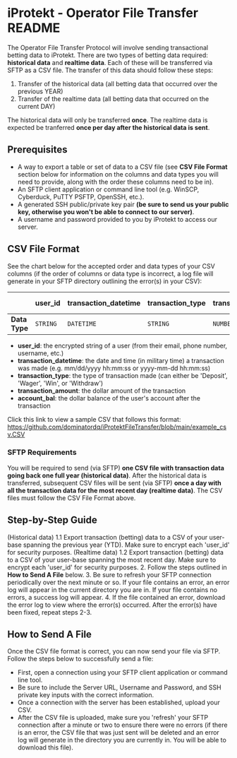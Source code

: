 # iProtekt - Operator File Transfer README

The Operator File Transfer Protocol will involve sending transactional betting data to iProtekt. There are two types of betting data required: **historical data** and **realtime data**. Each of these will be transferred via SFTP as a CSV file. The transfer of this data should follow these steps:
  1. Transfer of the historical data (all betting data that occurred over the previous YEAR)
  2. Transfer of the realtime data (all betting data that occurred on the current DAY)

The historical data will only be transferred **once**. The realtime data is expected be tranferred **once per day after the historical data is sent**.

## Prerequisites
- A way to export a table or set of data to a CSV file (see **CSV File Format** section below for information on the columns and data types you will need to provide, along with the order these columns need to be in).  
- An SFTP client application or command line tool (e.g. WinSCP, Cyberduck, PuTTY PSFTP, OpenSSH, etc.).
- A generated SSH public/private key pair **(be sure to send us your public key, otherwise you won't be able to connect to our server)**.
- A username and password provided to you by iProtekt to access our server.

## CSV File Format

See the chart below for the accepted order and data types of your CSV columns (if the order of columns or data type is incorrect, a log file will generate in your SFTP directory outlining the error(s) in your CSV): 

|                |user_id |transaction_datetime  |transaction_type | transaction_amount |account_bal (optional) |
|----------------|--------|----------------------|-----------------|--------------------------|-----------------------|
|**Data Type**   |`STRING`|`DATETIME`            |`STRING`            |`NUMBER`          |`NUMBER`               | 
- **user_id**: the encrypted string of a user (from their email, phone number, username, etc.)
- **transaction_datetime**: the date and time (in military time) a transaction was made (e.g. mm/dd/yyyy hh:mm:ss or yyyy-mm-dd hh:mm:ss)
- **transaction_type**: the type of transaction made (can either be 'Deposit', 'Wager', 'Win', or 'Withdraw')
- **transaction_amount**: the dollar amount of the transaction
- **account_bal**: the dollar balance of the user's account after the transaction

Click this link to view a sample CSV that follows this format: https://github.com/dominatordq/iProtektFileTransfer/blob/main/example_csv.CSV

### SFTP Requirements
You will be required to send (via SFTP) **one CSV file with transaction data going back one full year (historical data)**. After the historical data is transferred, subsequent CSV files will be sent (via SFTP) **once a day with all the transaction data for the most recent day (realtime data)**.
The CSV files must follow the CSV File Format above.

## Step-by-Step Guide
  (Historical data)
  1.1 Export transaction (betting) data to a CSV of your user-base spanning the previous year (YTD). Make sure to encrypt each 'user_id' for security purposes.
  (Realtime data)
  1.2 Export transaction (betting) data to a CSV of your user-base spanning the most recent day. Make sure to encrypt each 'user_id' for security purposes.
  2. Follow the steps outlined in **How to Send A File** below.
  3. Be sure to refresh your SFTP connection periodically over the next minute or so. If your file contains an error, an error log will appear in the current directory you are in. If your file contains no errors, a success log will appear.
  4. If the file contained an error, download the error log to view where the error(s) occurred. After the error(s) have been fixed, repeat steps 2-3. 

## How to Send A File

Once the CSV file format is correct, you can now send your file via SFTP. Follow the steps below to successfully send a file:
- First, open a connection using your SFTP client application or command line tool.
- Be sure to include the Server URL, Username and Password, and SSH private key inputs with the correct information.
- Once a connection with the server has been established, upload your CSV.
- After the CSV file is uploaded, make sure you 'refresh' your SFTP connection after a minute or two to ensure there were no errors (if there is an error, the CSV file that was just sent will be deleted and an error log will generate in the directory you are currently in. You will be able to download this file).
